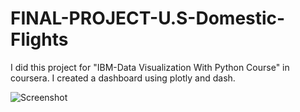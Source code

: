 # FINAL-PROJECT-U.S-Domestic-Flights
I did this project for "IBM-Data Visualization With Python Course" in coursera. I created a dashboard using plotly and dash.


 ![Screenshot](https://imgur.com/1tw8133/to/img.png)
 
